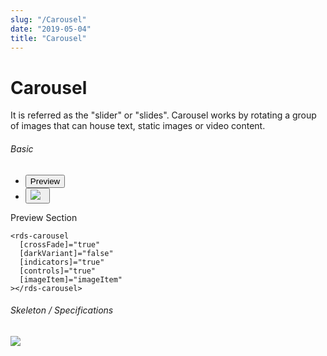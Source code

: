 ```yaml
---
slug: "/Carousel"
date: "2019-05-04"
title: "Carousel"
---
```

<!-- CSS only -->
<link href="https://cdn.jsdelivr.net/npm/bootstrap@5.1.3/dist/css/bootstrap.min.css" rel="stylesheet" integrity="sha384-1BmE4kWBq78iYhFldvKuhfTAU6auU8tT94WrHftjDbrCEXSU1oBoqyl2QvZ6jIW3" crossorigin="anonymous">
<link rel="stylesheet" href="../assets/css/style-elements.css">

  
 

<link rel="stylesheet" href="../assets/css/main.css">

#  **Carousel**
  
<p class="">It is referred as the "slider" or "slides". Carousel works by rotating a group of images that can house text, static images or video content.</p>

</section>                      
<section class="py-4">
<h6>Basic</h6>
<div class="py-3">
     <div class="cust-tabs">
  <ul class="nav nav-tabs" id="myTab2" role="tablist">

  <li class="nav-item" role="presentation">
  <button class="nav-link active" id="preview-tab" data-bs-toggle="tab" data-bs-target="#preview2" type="button" role="tab" aria-controls="preview2" aria-selected="true">Preview</button>
  </li>

  <li class="nav-item" role="presentation">
  <button class="nav-link" id="code-tab" data-bs-toggle="tab" data-bs-target="#code2" type="button" role="tab" aria-controls="code2" aria-selected="false"><img src="../../../../../../../raaghu/src/images/Angular_Icon.png"> &nbsp;
  <i class="bi bi-code-slash" style="font-size:1.0rem"></i></button>
  </li>
</ul>


<div class="tab-content card border" id="myTabContent1">

  <div class="tab-pane fade show active" id="preview2" role="tabpanel" aria-labelledby="preview-tab">
  
  <div class="contents bg-light p-5">

 <div class="row">
                                               
 <div class="col-lg-3 col-md-4 col-10 offset-1">
   Preview Section
   </div> 
   </div>
  </div>
  </div>
  <div class="tab-pane fade" id="code2" role="tabpanel" aria-labelledby="code-tab">
  <div class="contents bg-code ">
     <div class="m-0 " >

```html+
<rds-carousel
  [crossFade]="true"
  [darkVariant]="false"
  [indicators]="true"
  [controls]="true"
  [imageItem]="imageItem"
></rds-carousel>
```
</div>
  </div>
</div>

</div>
     </div>
     </div>   
     </section>                     
 
                     

<section class="py-4">
<h6>Skeleton / Specifications </h6>
  <div class="py-3">
                            
                              
<!-- Tab panes -->
                              
<div class="card border p-5">
                                 
 <div class="row">
 <div class="col-md-12">
 <img src="https://portal.raaghu.io/images/components/_carousel/img-1.png" class="img-fluid">
  </div> 
   </div>
    </div>

</div>
 </section>
  

<!-- JavaScript Bundle with Popper -->
<script src="https://cdn.jsdelivr.net/npm/bootstrap@5.1.3/dist/js/bootstrap.bundle.min.js" integrity="sha384-ka7Sk0Gln4gmtz2MlQnikT1wXgYsOg+OMhuP+IlRH9sENBO0LRn5q+8nbTov4+1p" crossorigin="anonymous"></script>
<script src="https://cdn.jsdelivr.net/npm/@popperjs/core@2.10.2/dist/umd/popper.min.js" integrity="sha384-7+zCNj/IqJ95wo16oMtfsKbZ9ccEh31eOz1HGyDuCQ6wgnyJNSYdrPa03rtR1zdB" crossorigin="anonymous"></script>
<script src="https://cdn.jsdelivr.net/npm/bootstrap@5.1.3/dist/js/bootstrap.min.js" integrity="sha384-QJHtvGhmr9XOIpI6YVutG+2QOK9T+ZnN4kzFN1RtK3zEFEIsxhlmWl5/YESvpZ13" crossorigin="anonymous"></script>